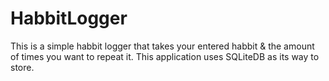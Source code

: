 # HabbitLogger
This is a simple habbit logger that takes your entered habbit & the amount of times you want to repeat it.
This application uses SQLiteDB as its way to store.
